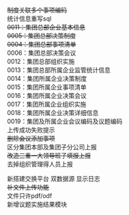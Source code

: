 ~~制度关联多个事项编码~~   
统计信息重写sql   
~~0011：集团总部企业基本信息~~   
~~0005：集团总部决策制度~~    
~~0004：集团总部事项清单~~   
0006：集团总部决策会议   
0012：集团总部组织实施    
0013：集团总部所属企业监管统计信息     
0014：集团所属企业决策制度     
0015：集团所属企业事项清单        
0016：集团所属企业决策会议      
0017：集团所属企业组织实施       
0018：集团所属企业决策详细信息   
0019：集团及所属企业会议编码及议题编码  
上传成功失败提示  
~~删除会议添加事项~~     
区分集团本部及集团子分公司上报      
~~改造三重一大领导班子填报上报~~     
去掉组织管理得人员上报     

  
新搭建交换平台 双数据源 显示日志   
~~补文件上传功能~~   
文件只许pdf/odf   
新增议题实施结果模块 
    